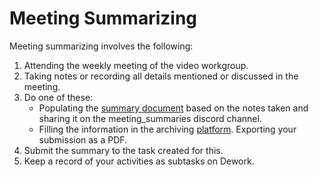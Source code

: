 # Meeting Summarizing

Meeting summarizing involves the following:

1. Attending the weekly meeting of the video workgroup.
2. Taking notes or recording all details mentioned or discussed in the meeting.
3. Do one of these:
   * Populating the [summary document](https://drive.google.com/drive/folders/1S1jHSF7138rS1FoX23kAMED0sNgbTsyX?usp=sharing) based on the notes taken and sharing it on the meeting\_summaries discord channel.
   * Filling the information in the archiving [platform](https://archive-oracle.netlify.app/submit-meeting-summary?workgroup=30e3c903-eb5a-42bb-9a01-8c5223415ae0). Exporting your submission as a PDF.
4. Submit the summary to the task created for this.&#x20;
5. Keep a record of your activities as subtasks on Dework.
